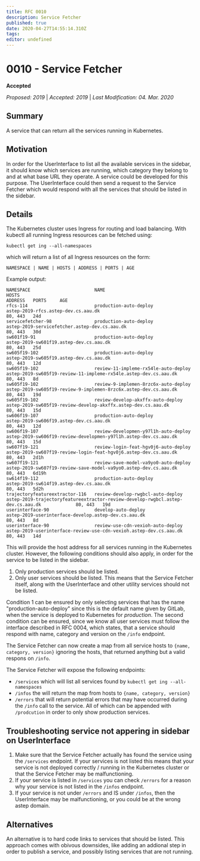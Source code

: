 ```yaml
---
title: RFC 0010
description: Service Fetcher
published: true
date: 2020-04-27T14:55:14.310Z
tags: 
editor: undefined
---
```


# 0010 - Service Fetcher
**Accepted** 

*Proposed: 2019* | *Accepted: 2019* | *Last Modification: 04. Mar. 2020*

## Summary
A service that can return all the services running in Kubernetes.

## Motivation
In order for the UserInterface to list all the available services in the sidebar, it should know which services are running, which category they belong to and at what base URL they operate.
A service could be developed for this purpose. 
The UserInterface could then send a request to the Service Fetcher which would respond with all the services that should be listed in the sidebar.

## Details
The Kubernetes cluster uses Ingress for routing and load balancing.
With kubectl all running Ingress resources can be fetched using:
```
kubectl get ing --all-namespaces
```
which will return a list of all Ingress resources on the form:
```
NAMESPACE | NAME | HOSTS | ADDRESS | PORTS | AGE
```
Example output:
```
NAMESPACE                        NAME                                   HOSTS                                                                             ADDRESS   PORTS     AGE
rfcs-114                         production-auto-deploy                 astep-2019-rfcs.astep-dev.cs.aau.dk                                                         80, 443   24d
servicefetcher-98                production-auto-deploy                 astep-2019-servicefetcher.astep-dev.cs.aau.dk                                               80, 443   30d
sw601f19-91                      production-auto-deploy                 astep-2019-sw601f19.astep-dev.cs.aau.dk                                                     80, 443   25d
sw605f19-102                     production-auto-deploy                 astep-2019-sw605f19.astep-dev.cs.aau.dk                                                     80, 443   12d
sw605f19-102                     review-11-impleme-rx54le-auto-deploy   astep-2019-sw605f19-review-11-impleme-rx54le.astep-dev.cs.aau.dk                            80, 443   8d
sw605f19-102                     review-9-implemen-8rzc6x-auto-deploy   astep-2019-sw605f19-review-9-implemen-8rzc6x.astep-dev.cs.aau.dk                            80, 443   19d
sw605f19-102                     review-develop-akxffx-auto-deploy      astep-2019-sw605f19-review-develop-akxffx.astep-dev.cs.aau.dk                               80, 443   15d
sw606f19-107                     production-auto-deploy                 astep-2019-sw606f19.astep-dev.cs.aau.dk                                                     80, 443   12d
sw606f19-107                     review-developmen-y97l1h-auto-deploy   astep-2019-sw606f19-review-developmen-y97l1h.astep-dev.cs.aau.dk                            80, 443   15d
sw607f19-121                     review-login-feat-hgv0j6-auto-deploy   astep-2019-sw607f19-review-login-feat-hgv0j6.astep-dev.cs.aau.dk                            80, 443   2d1h
sw607f19-121                     review-save-model-va9yo0-auto-deploy   astep-2019-sw607f19-review-save-model-va9yo0.astep-dev.cs.aau.dk                            80, 443   6d19h
sw614f19-112                     production-auto-deploy                 astep-2019-sw614f19.astep-dev.cs.aau.dk                                                     80, 443   5d2h
trajectoryfeatureextractor-116   review-develop-rwgbcl-auto-deploy      astep-2019-trajectoryfeatureextractor-review-develop-rwgbcl.astep-dev.cs.aau.dk             80, 443   19d
userinterface-90                 develop-auto-deploy                    astep-2019-userinterface-develop.astep-dev.cs.aau.dk                                        80, 443   8d
userinterface-90                 review-use-cdn-vexioh-auto-deploy      astep-2019-userinterface-review-use-cdn-vexioh.astep-dev.cs.aau.dk                          80, 443   14d

```

This will provide the host address for all services running in the Kubernetes cluster.
However, the following conditions should also apply, in order for the service to be listed in the sidebar.

1. Only production services should be listed.
2. Only user services should be listed. This means that the Service Fetcher itself, along with the UserInterface and other utility services should not be listed.

Condition 1 can be ensured by only selecting services that has the name "production-auto-deploy" since this is the default name given by GitLab, when the service is deployed to Kubernetes for *production*.
The second condition can be ensured, since we know all user services must follow the interface described in RFC 0004, which states, that a service should respond with name, category and version on the `/info` endpoint.

The Service Fetcher can now create a map from all service hosts to `{name, category, version}` ignoring the hosts, that returned anything but a valid respons on `/info`.

The Service Fetcher will expose the following endpoints:
- `/services` which will list all services found by `kubectl get ing --all-namespaces`
- `/infos` the will return the map from hosts to `{name, category, version}`
- `/errors` that will return potential errors that may have occurred during the `/info` call to the service.
All of which can be appended with `/prodcution` in order to only show production services.

## Troubleshooting service not appering in sidebar on UserInterface

1. Make sure that the Service Fetcher actually has found the service using the `/services` endpoint. If your services is not listed this means that your service is not deployed correctly / running in the Kubernetes cluster or that the Service Fetcher may be malfunctioning.
2. If your service is listed in `/services` you can check `/errors` for a reason why your service is not listed in the `/infos` endpoint.
3. If your service is not under `/errors` and IS under `/infos`, then the UserInterface may be malfunctioning, or you could be at the wrong astep domain.

## Alternatives
An alternative is to hard code links to services that should be listed. This approach comes with obivous downsides, like adding an addional step in order to publish a service, and possibly listing services that are not running.